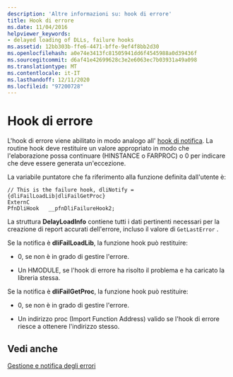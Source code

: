 ```yaml
---
description: 'Altre informazioni su: hook di errore'
title: Hook di errore
ms.date: 11/04/2016
helpviewer_keywords:
- delayed loading of DLLs, failure hooks
ms.assetid: 12bb303b-ffe6-4471-bffe-9ef4f8bb2d30
ms.openlocfilehash: a0e74e3413fc81505941dd6f4545988a0d39436f
ms.sourcegitcommit: d6af41e42699628c3e2e6063ec7b03931a49a098
ms.translationtype: MT
ms.contentlocale: it-IT
ms.lasthandoff: 12/11/2020
ms.locfileid: "97200728"
---
```

# <a name="failure-hooks"></a>Hook di errore

L'hook di errore viene abilitato in modo analogo all' [hook di notifica](notification-hooks.md). La routine hook deve restituire un valore appropriato in modo che l'elaborazione possa continuare (HINSTANCE o FARPROC) o 0 per indicare che deve essere generata un'eccezione.

La variabile puntatore che fa riferimento alla funzione definita dall'utente è:

```
// This is the failure hook, dliNotify = {dliFailLoadLib|dliFailGetProc}
ExternC
PfnDliHook   __pfnDliFailureHook2;
```

La struttura **DelayLoadInfo** contiene tutti i dati pertinenti necessari per la creazione di report accurati dell'errore, incluso il valore di `GetLastError` .

Se la notifica è **dliFailLoadLib**, la funzione hook può restituire:

- 0, se non è in grado di gestire l'errore.

- Un HMODULE, se l'hook di errore ha risolto il problema e ha caricato la libreria stessa.

Se la notifica è **dliFailGetProc**, la funzione hook può restituire:

- 0, se non è in grado di gestire l'errore.

- Un indirizzo proc (Import Function Address) valido se l'hook di errore riesce a ottenere l'indirizzo stesso.

## <a name="see-also"></a>Vedi anche

[Gestione e notifica degli errori](error-handling-and-notification.md)
